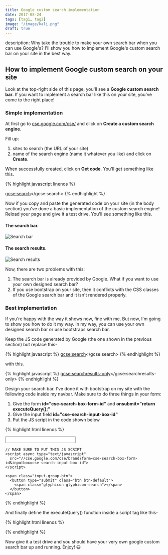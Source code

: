 ```yaml
---
title: Google custom search implementation
date: 2017-08-24
tags: [tag1, tag2]
image: "/image/kali.png"
draft: true
---
```


description: Why take the trouble to make your own search bar when you can use Google's? I'll show you how to implement Google's custom search bar on your site in the best way.

## How to implement Google custom search on your site

Look at the top-right side of this page, you'll see a **Google custom search bar**. If you want to implement a search bar like this on your site, you've come to the right place! 

### Simple implementation

At first go to [cse.google.com/cse/](https://cse.google.com/cse/) and click on **Create a custom search engine**.

Fill up:
1. sites to search (the URL of your site)
2. name of the search engine (name it whatever you like) and click on **Create**.

When successfully created, click on **Get code**. You'll get something like this.

{% highlight javascript linenos %}
<script>
  (function() {
    var cx = 'YOUR OWN CODE FOR THE SEARCH ENGINE';
    var gcse = document.createElement('script');
    gcse.type = 'text/javascript';
    gcse.async = true;
    gcse.src = 'https://cse.google.com/cse.js?cx=' + cx;
    var s = document.getElementsByTagName('script')[0];
    s.parentNode.insertBefore(gcse, s);
  })();
</script>
<gcse:search></gcse:search>
{% endhighlight %}

Now if you copy and paste the generated code on your site (in the body section) you've done a basic implementation of the custom search engine! Reload your page and give it a test drive. You'll see something like this.

#### The search bar.

<img class="pic" alt="Search bar" src="/img/blog/gsearch1.png">

#### The search results.

<img class="pic" alt="Search results" src="/img/blog/gsearch2.png">

Now, there are two problems with this:
1. The search bar is already provided by Google. What if you want to use your own designed search bar?
2. If you use bootstrap on your site, then it conflicts with the CSS classes of the Google search bar and it isn't rendered properly.

### Best implementation

If you're happy with the way it shows now, fine with me. But now, I'm going to show you how to do it my way. In my way, you can use your own designed search bar or use bootstraps search bar.

Keep the JS code generated by Google (the one shown in the previous section) but replace this-

{% highlight javascript %}
<gcse:search></gcse:search>
{% endhighlight %}

with this.

{% highlight javascript %}
<gcse:searchresults-only></gcse:searchresults-only>
{% endhighlight %}

Design your search bar. I've done it with bootstrap on my site with the following code inside my navbar. Make sure to do three things in your form:
1. Give the form **id="cse-search-box-form-id"** and **onsubmit="return executeQuery();"**
2. Give the input field **id="cse-search-input-box-id"**
3. Put the JS script in the code shown below

{% highlight html linenos %}
<form class="navbar-form navbar-right" id="cse-search-box-form-id" onsubmit="return executeQuery();" role="search">
  <div class="input-group"> 
    <input type="text" class="form-control" id="cse-search-input-box-id" size="25" autocomplete="off">
    
    // MAKE SURE TO PUT THIS JS SCRIPT
    <script async type="text/javascript"
      src="//cse.google.com/cse/brand?form=cse-search-box-form-id&inputbox=cse-search-input-box-id">
    </script>
    
    <span class="input-group-btn">
      <button type="submit" class="btn btn-default">
        <span class="glyphicon glyphicon-search"></span>
      </button>
    </span>
  </div>
</form>
{% endhighlight %}

And finally define the executeQuery() function inside a script tag like this-

{% highlight html linenos %}
<script>
  function executeQuery() {
    var input = document.getElementById('cse-search-input-box-id');
    var element = google.search.cse.element.getElement('searchresults-only0');
    if (input.value == '') {
      element.clearAllResults();
    } else {
      element.execute(input.value);
    }
    return false;
  }
</script>
{% endhighlight %}

Now give it a test drive and you should have your very own google custom search bar up and running. Enjoy! :smiley:

